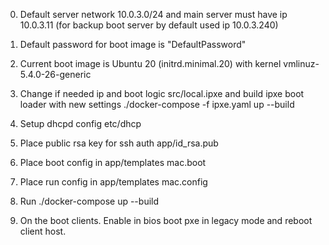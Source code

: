 
0. Default server network 10.0.3.0/24 and main server must have ip 10.0.3.11 (for backup boot server by default used ip 10.0.3.240)
0. Default password for boot image is "DefaultPassword"
0. Current boot image is Ubuntu 20 (initrd.minimal.20) with kernel vmlinuz-5.4.0-26-generic

1. Change if needed ip and boot logic src/local.ipxe and build ipxe boot loader with new settings ./docker-compose -f ipxe.yaml up --build
2. Setup dhcpd config etc/dhcp
3. Place public rsa key for ssh auth app/id_rsa.pub
4. Place boot config in app/templates mac.boot
5. Place run config in app/templates mac.config
6. Run ./docker-compose up --build
7. On the boot clients. Enable in bios boot pxe in legacy mode and reboot client host.
